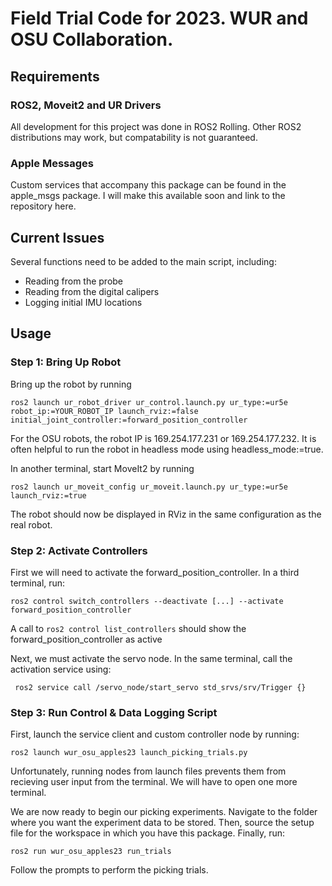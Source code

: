 # Field Trial Code for 2023. WUR and OSU Collaboration.

## Requirements

### ROS2, Moveit2 and UR Drivers
All development for this project was done in ROS2 Rolling. Other ROS2 distributions may work, but compatability is not guaranteed.

### Apple Messages
Custom services that accompany this package can be found in the apple_msgs package. I will make this available soon and link to the repository here.


## Current Issues

Several functions need to be added to the main script, including:

* Reading from the probe
* Reading from the digital calipers
* Logging initial IMU locations

## Usage

### Step 1: Bring Up Robot

Bring up the robot by running 

```
ros2 launch ur_robot_driver ur_control.launch.py ur_type:=ur5e robot_ip:=YOUR_ROBOT_IP launch_rviz:=false initial_joint_controller:=forward_position_controller 
```

For the OSU robots, the robot IP is 169.254.177.231 or 169.254.177.232. It is often helpful to run the robot in headless mode using headless_mode:=true.

In another terminal, start MoveIt2 by running

```
ros2 launch ur_moveit_config ur_moveit.launch.py ur_type:=ur5e launch_rviz:=true
```

The robot should now be displayed in RViz in the same configuration as the real robot.

### Step 2: Activate Controllers

First we will need to activate the forward_position_controller. In a third terminal, run:

```
ros2 control switch_controllers --deactivate [...] --activate forward_position_controller
```

A call to ``` ros2 control list_controllers ``` should show the forward_position_controller as active

Next, we must activate the servo node. In the same terminal, call the activation service using:

```
 ros2 service call /servo_node/start_servo std_srvs/srv/Trigger {}

```

### Step 3: Run Control & Data Logging Script

First, launch the service client and custom controller node by running:

```
ros2 launch wur_osu_apples23 launch_picking_trials.py
```

Unfortunately, running nodes from launch files prevents them from recieving user input from the terminal. We will have to open one more terminal. 

We are now ready to begin our picking experiments. Navigate to the folder where you want the experiment data to be stored. Then, source the setup file for the workspace in which you have this package. Finally, run:

```
ros2 run wur_osu_apples23 run_trials
```

Follow the prompts to perform the picking trials.
